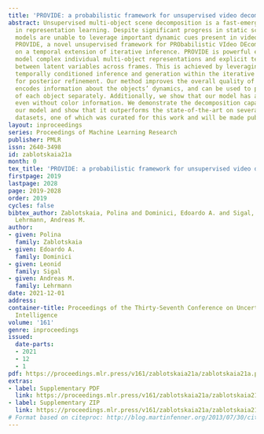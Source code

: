```yaml
---
title: 'PROVIDE: a probabilistic framework for unsupervised video decomposition'
abstract: Unsupervised multi-object scene decomposition is a fast-emerging problem
  in representation learning. Despite significant progress in static scenes, such
  models are unable to leverage important dynamic cues present in videos. We propose
  PROVIDE, a novel unsupervised framework for PRObabilistic VIdeo DEcomposition based
  on a temporal extension of iterative inference. PROVIDE is powerful enough to jointly
  model complex individual multi-object representations and explicit temporal dependencies
  between latent variables across frames. This is achieved by leveraging 2D-LSTM,
  temporally conditioned inference and generation within the iterative amortized inference
  for posterior refinement. Our method improves the overall quality of decompositions,
  encodes information about the objects’ dynamics, and can be used to predict trajectories
  of each object separately. Additionally, we show that our model has a high accuracy
  even without color information. We demonstrate the decomposition capabilities of
  our model and show that it outperforms the state-of-the-art on several benchmark
  datasets, one of which was curated for this work and will be made publicly available.
layout: inproceedings
series: Proceedings of Machine Learning Research
publisher: PMLR
issn: 2640-3498
id: zablotskaia21a
month: 0
tex_title: 'PROVIDE: a probabilistic framework for unsupervised video decomposition'
firstpage: 2019
lastpage: 2028
page: 2019-2028
order: 2019
cycles: false
bibtex_author: Zablotskaia, Polina and Dominici, Edoardo A. and Sigal, Leonid and
  Lehrmann, Andreas M.
author:
- given: Polina
  family: Zablotskaia
- given: Edoardo A.
  family: Dominici
- given: Leonid
  family: Sigal
- given: Andreas M.
  family: Lehrmann
date: 2021-12-01
address:
container-title: Proceedings of the Thirty-Seventh Conference on Uncertainty in Artificial
  Intelligence
volume: '161'
genre: inproceedings
issued:
  date-parts:
  - 2021
  - 12
  - 1
pdf: https://proceedings.mlr.press/v161/zablotskaia21a/zablotskaia21a.pdf
extras:
- label: Supplementary PDF
  link: https://proceedings.mlr.press/v161/zablotskaia21a/zablotskaia21a-supp.pdf
- label: Supplementary ZIP
  link: https://proceedings.mlr.press/v161/zablotskaia21a/zablotskaia21a-supp.zip
# Format based on citeproc: http://blog.martinfenner.org/2013/07/30/citeproc-yaml-for-bibliographies/
---
```

